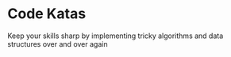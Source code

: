 # Code Katas
Keep your skills sharp by implementing tricky algorithms and data structures over and over again
